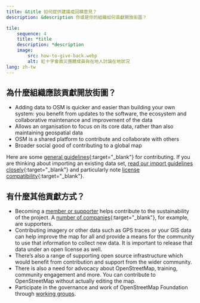 ```yaml
---
title: &title 如何提供建議或回饋意見？
description: &description 你或是你的組織如何貢獻開放街圖？

tile:
    sequence: 4
    title: *title 
    description: *description
    image:
        src: how-to-give-back.webp
        alt: 紅十字會救災團體成員與在地人討論在地狀況
lang: zh-tw
---
```


## 為什麼組織應該貢獻開放街圖？

* Adding data to OSM is quicker and easier than building your own system: you benefit from updates to the software, the ecosystem and collaborative maintenance and improvement of the data
* Allows an organisation to focus on its core data, rather than also maintaining geospatial data
* OSM is a shared platform to contribute and collaborate with others
* Broader social good of contributing to a global map

Here are some [general guidelines](https://wiki.openstreetmap.org/wiki/How_We_Map){:target="_blank"} for contributing. If you are thinking about importing an existing data set, [read our import guidelines closely](https://wiki.openstreetmap.org/wiki/Import/Guidelines){:target="_blank"} and particularly note [license compatibility](https://wiki.openstreetmap.org/wiki/Import/Guidelines#Step_3_-_License_approval){:target="_blank"}.

## 有什麼其他貢獻方式？

* Becoming a [member or supporter](/about-osm-community/donate-to-osm.md) helps contribute to the sustainability of the project. A [number of companies](https://wiki.osmfoundation.org/wiki/Corporate_Members){:target="_blank"}, for example, are supporters.
* Contributing imagery or other data such as GPS traces or your GIS data can help improve the map for all and provide a means for the community to use that information to collect new data. It is important to release that data under an open license as well.
* There’s also a range of supporting open source infrastructure which would benefit from contribution and support from the wider community.
* There is also a need for advocacy about OpenStreetMap, training, community engagement and more. You can contribute to OpenStreetMap without actually editing the map.
* Participate in the governance and work of OpenStreetMap Foundation through [working groups](/about-osm-community/working-groups.md).
